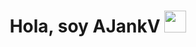 <h1 align="center"><b>Hola, soy AJankV </b><img src="https://media.giphy.com/media/hvRJCLFzcasrR4ia7z/giphy.gif" width="35"></h1>

<!--
**AJankV/AJankV** is a ✨ _special_ ✨ repository because its `README.md` (this file) appears on your GitHub profile.

Here are some ideas to get you started:

- 🔭 I’m currently working on ...
- 🌱 I’m currently learning ...
- 👯 I’m looking to collaborate on ...
- 🤔 I’m looking for help with ...
- 💬 Ask me about ...
- 📫 How to reach me: ...
- 😄 Pronouns: ...
- ⚡ Fun fact: ...
-->
